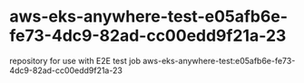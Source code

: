 # aws-eks-anywhere-test-e05afb6e-fe73-4dc9-82ad-cc00edd9f21a-23
repository for use with E2E test job aws-eks-anywhere-test:e05afb6e-fe73-4dc9-82ad-cc00edd9f21a-23
